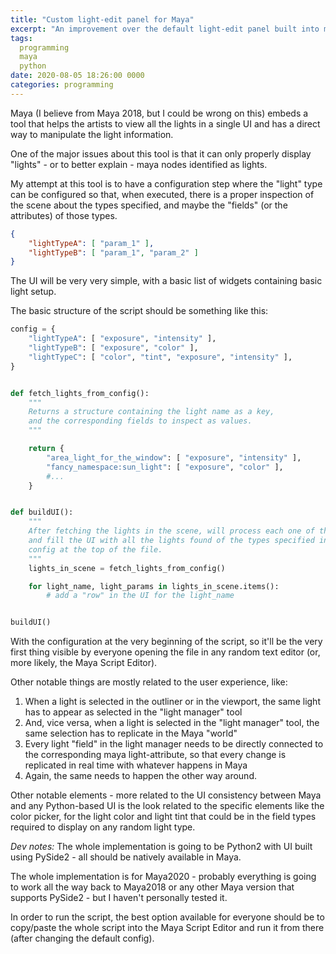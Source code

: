 ```yaml
---
title: "Custom light-edit panel for Maya"
excerpt: "An improvement over the default light-edit panel built into maya, with the ability to specify what light-types to customize and what are the parameter per light type to show and edit."
tags: 
  programming
  maya
  python
date: 2020-08-05 18:26:00 0000
categories: programming
---
```

Maya (I believe from Maya 2018, but I could be wrong on this) embeds a tool that helps the artists to view all the lights in a single UI and has a direct way to manipulate the light information.

One of the major issues about this tool is that it can only properly display "lights" - or to better explain - maya nodes identified as lights.

My attempt at this tool is to have a configuration step where the "light" type can be configured so that, when executed, there is a proper inspection of the scene about the types specified, and maybe the "fields" (or the attributes) of those types.

~~~ json
{
    "lightTypeA": [ "param_1" ],
    "lightTypeB": [ "param_1", "param_2" ]
}
~~~

The UI will be very very simple, with a basic list of widgets containing basic light setup.

The basic structure of the script should be something like this:

~~~ python
config = {
    "lightTypeA": [ "exposure", "intensity" ],
    "lightTypeB": [ "exposure", "color" ],
    "lightTypeC": [ "color", "tint", "exposure", "intensity" ],
}


def fetch_lights_from_config():
    """
    Returns a structure containing the light name as a key,
    and the corresponding fields to inspect as values.
    """

    return {
        "area_light_for_the_window": [ "exposure", "intensity" ],
        "fancy_namespace:sun_light": [ "exposure", "color" ],
        #...
    }


def buildUI():
    """
    After fetching the lights in the scene, will process each one of them
    and fill the UI with all the lights found of the types specified in the
    config at the top of the file.
    """
    lights_in_scene = fetch_lights_from_config()

    for light_name, light_params in lights_in_scene.items():
        # add a "row" in the UI for the light_name


buildUI()
~~~

With the configuration at the very beginning of the script, so it'll be the very first thing visible by everyone opening the file in any random text editor (or, more likely, the Maya Script Editor).

Other notable things are mostly related to the user experience, like:

1. When a light is selected in the outliner or in the viewport, the same light has to appear as selected in the "light manager" tool
2. And, vice versa, when a light is selected in the "light manager" tool, the same selection has to replicate in the Maya "world"
3. Every light "field" in the light manager needs to be directly connected to the corresponding maya light-attribute, so that every change is replicated in real time with whatever happens in Maya
4. Again, the same needs to happen the other way around.

Other notable elements - more related to the UI consistency between Maya and any Python-based UI is the look related to the specific elements like the color picker, for the light color and light tint that could be in the field types required to display on any random light type.

*_Dev notes:_*
The whole implementation is going to be Python2 with UI built using PySide2 - all should be natively available in Maya.

The whole implementation is for Maya2020 - probably everything is going to work all the way back to Maya2018 or any other Maya version that supports PySide2 - but I haven't personally tested it.

In order to run the script, the best option available for everyone should be to copy/paste the whole script into the Maya Script Editor and run it from there (after changing the default config).


